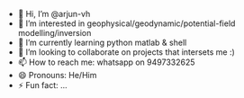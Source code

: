 - 👋 Hi, I’m @arjun-vh
- 👀 I’m interested in geophysical/geodynamic/potential-field modelling/inversion 
- 🌱 I’m currently learning python matlab & shell
- 💞️ I’m looking to collaborate on projects that intersets me :)
- 📫 How to reach me: whatsapp on 9497332625
- 😄 Pronouns: He/Him
- ⚡ Fun fact: ...

<!---
arjun-vh/arjun-vh is a ✨ special ✨ repository because its `README.md` (this file) appears on your GitHub profile.
You can click the Preview link to take a look at your changes.
--->
